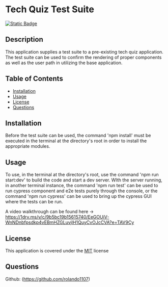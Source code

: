 # Tech Quiz Test Suite
[![Static Badge](https://img.shields.io/badge/License-MIT-blue)](./LICENSE)
## Description
This application supplies a test suite to a pre-existing tech quiz application. The test suite can be used to confirm the rendering of proper components as well as the user path in utilizing the base application.

## Table of Contents
- [Installation](#installation)
- [Usage](#usage)
- [License](#license)
- [Questions](#questions)

## Installation
Before the test suite can be used, the command 'npm install' must be executed in the terminal at the directory's root in order to install the appropriate modules.

## Usage
To use, in the terminal at the directory's root, use the command 'npm run start:dev' to build the code and start a dev server. WIth the server running, in another terminal instance, the command 'npm run test' can be used to run cypress component and e2e tests purely through the console, or the command 'npm run cypress' can be used to bring up the cypress GUI where the tests can be run.

A video walkthrough can be found here -> https://1drv.ms/v/c/9b5bc19b15615740/EeGOUiV-WnNDnbfpsdkp4vEBmHZGLuvjlH1QuyCvOJcCVA?e=TAV9Cy

## License
This application is covered under the [MIT](./LICENSE) license

## Questions
Github: (https://github.com/rolando1107)

